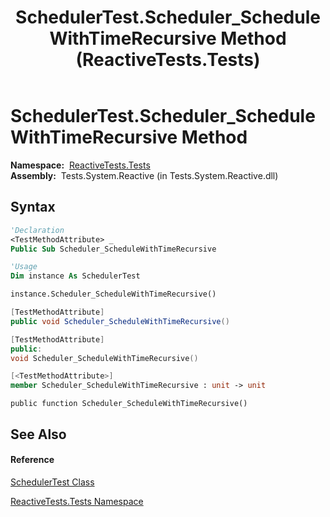 ﻿---
title: SchedulerTest.Scheduler_ScheduleWithTimeRecursive Method  (ReactiveTests.Tests)
TOCTitle: Scheduler_ScheduleWithTimeRecursive Method
ms:assetid: M:ReactiveTests.Tests.SchedulerTest.Scheduler_ScheduleWithTimeRecursive
ms:mtpsurl: https://msdn.microsoft.com/en-us/library/reactivetests.tests.schedulertest.scheduler_schedulewithtimerecursive(v=VS.103)
ms:contentKeyID: 36620497
ms.date: 06/28/2011
mtps_version: v=VS.103
f1_keywords:
- ReactiveTests.Tests.SchedulerTest.Scheduler_ScheduleWithTimeRecursive
dev_langs:
- CSharp
- JScript
- VB
- FSharp
- c++
---

# SchedulerTest.Scheduler\_ScheduleWithTimeRecursive Method

**Namespace:**  [ReactiveTests.Tests](hh289046\(v=vs.103\).md)  
**Assembly:**  Tests.System.Reactive (in Tests.System.Reactive.dll)

## Syntax

``` vb
'Declaration
<TestMethodAttribute> _
Public Sub Scheduler_ScheduleWithTimeRecursive
```

``` vb
'Usage
Dim instance As SchedulerTest

instance.Scheduler_ScheduleWithTimeRecursive()
```

``` csharp
[TestMethodAttribute]
public void Scheduler_ScheduleWithTimeRecursive()
```

``` c++
[TestMethodAttribute]
public:
void Scheduler_ScheduleWithTimeRecursive()
```

``` fsharp
[<TestMethodAttribute>]
member Scheduler_ScheduleWithTimeRecursive : unit -> unit 
```

``` jscript
public function Scheduler_ScheduleWithTimeRecursive()
```

## See Also

#### Reference

[SchedulerTest Class](hh303406\(v=vs.103\).md)

[ReactiveTests.Tests Namespace](hh289046\(v=vs.103\).md)

